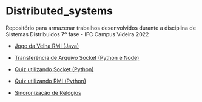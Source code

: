 # Distributed_systems

Repositório para armazenar trabalhos desenvolvidos durante a disciplina de Sistemas Distribuidos 7º fase - IFC Campus Videira 2022

- <a href="https://github.com/RafaelBortolozo/Distributed_systems/tree/main/rmi/jogovelha">Jogo da Velha RMI (Java)</a>

- <a href="https://github.com/RafaelBortolozo/Distributed_systems/tree/main/sockets/fileTransfer">Transferência de Arquivo Socket (Python e Node)</a>

- <a href="https://github.com/RafaelBortolozo/Distributed_systems/tree/main/sockets/quiz">Quiz utilizando Socket (Python)</a>

- <a href="https://github.com/icaroperetti/distribuitedSystems/tree/main/sockets/quiz">Quiz utilizando RMI (Python)</a>

- <a href="https://github.com/icaroperetti/distribuitedSystems/tree/main/syncronization">Sincronização de Relógios</a>
